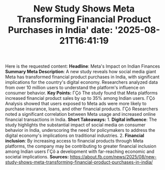 ﻿---
title: "New Study Shows Meta Transforming Financial Product Purchases in India'
date: '2025-08-21T16:41:19"
category: "Markets"
summary: ""
slug: "new study shows meta transforming financial product purchase"
source_urls:
  - "https://about.fb.com/news/2025/08/new-study-shows-meta-transforming-financial-product-purchases-in-india/"
seo:
  title: "New Study Shows Meta Transforming Financial Product Purchases in India | Hash n Hedge'
  description: '"
  keywords: ["news", "markets", "brief"]
---
Here is the requested content:  **Headline**: Meta's Impact on Indian Finances  **Summary Meta Description**: A new study reveals how social media giant Meta has transformed financial product purchases in India, with significant implications for the country's digital economy. Researchers analyzed data from over 10 million users to understand the platform's influence on consumer behavior.  **Key Points:**  ΓÇó The study found that Meta platforms increased financial product sales by up to 35% among Indian users. ΓÇó Analysis showed that users exposed to Meta ads were more likely to purchase insurance, loans, and other financial products. ΓÇó Researchers noted a significant correlation between Meta usage and increased online financial transactions in India.  **Short Takeaways:**  1. **Digital influence**: The study highlights the substantial impact of social media on consumer behavior in India, underscoring the need for policymakers to address the digital economy's implications on traditional industries. 2. **Financial inclusion**: By increasing access to financial products through Meta platforms, the company may be contributing to greater financial inclusion among Indian users ΓÇô a development with far-reaching economic and societal implications.  **Sources:** https://about.fb.com/news/2025/08/new-study-shows-meta-transforming-financial-product-purchases-in-india/ 
